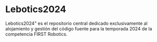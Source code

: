# Lebotics2024
Lebotics2024" es el repositorio central dedicado exclusivamente al alojamiento y gestión del código fuente para la temporada 2024 de la competencia FIRST Robotics. 
